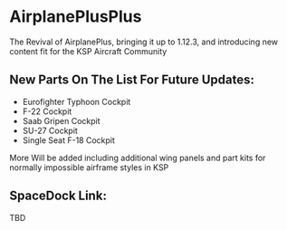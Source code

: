 # AirplanePlusPlus
The Revival of AirplanePlus, bringing it up to 1.12.3, and introducing new content fit for the KSP Aircraft Community

## New Parts On The List For Future Updates:
  - Eurofighter Typhoon Cockpit
  - F-22 Cockpit
  - Saab Gripen Cockpit
  - SU-27 Cockpit
  - Single Seat F-18 Cockpit

More Will be added including additional wing panels and part kits for normally impossible airframe styles in KSP


## SpaceDock Link:
TBD
 
